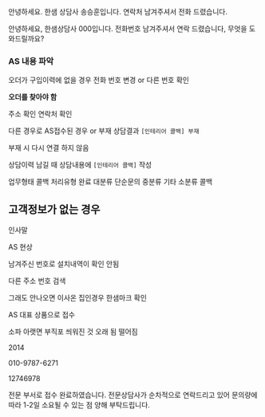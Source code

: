 
안녕하세요. 한샘 상담사 송승훈입니다. 
연락처 남겨주셔서 전화 드렸습니다.

안녕하세요, 한샘상담사 000입니다. 전화번호 남겨주셔서 연락 드렸습니다, 무엇을 도와드릴까요?
### AS 내용 파악

오더가 구입이력에 없을 경우
전화 번호 변경 or 다른 번호 확인

**오더를 찾아야 함**

주소 확인 연락처 확인


다른 경우로 AS접수된 경우 or 부재
상담결과 `[인테리어 콜백] 부재`

부재 시 다시 연결 하지 않음

상담이력 남길 때 상담내용에 `[인테리어 콜백]` 작성

업무형태 콜백 
처리유형 완료
대분류 단순문의
중분류 기타
소분류 콜백

## 고객정보가 없는 경우

인사말

AS 현상

남겨주신 번호로 설치내역이 확인 안됨

다른 주소 번호 검색

그래도 안나오면
이사온 집인경우 한샘마크 확인

AS 대표 상품으로 접수


소파 아랫면 부직포 씌워진 것 오래 됨
떨어짐

2014

010-9787-6271


12746978


전문 부서로 접수 완료하였습니다. 
전문상담사가 순차적으로 연락드리고 있어 문의량에 따라 1-2일 소요될 수 있는 점 양해 부탁드립니다. 